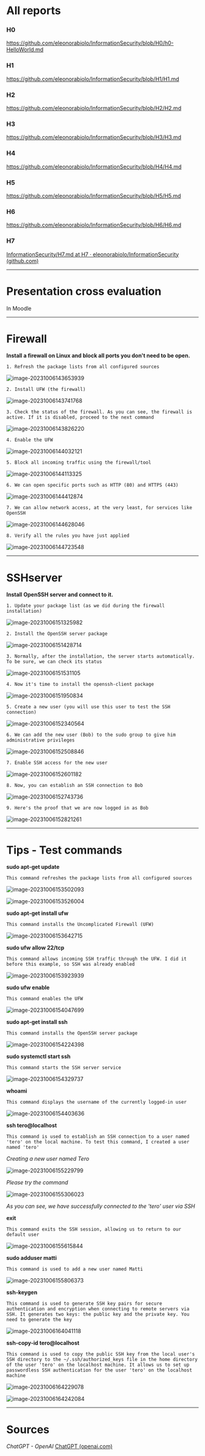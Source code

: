 # All reports

### H0

https://github.com/eleonorabiolo/InformationSecurity/blob/H0/h0-HelloWorld.md

### H1

https://github.com/eleonorabiolo/InformationSecurity/blob/H1/H1.md

### H2

https://github.com/eleonorabiolo/InformationSecurity/blob/H2/H2.md

### H3

https://github.com/eleonorabiolo/InformationSecurity/blob/H3/H3.md

### H4

https://github.com/eleonorabiolo/InformationSecurity/blob/H4/H4.md

### H5

https://github.com/eleonorabiolo/InformationSecurity/blob/H5/H5.md

### H6

https://github.com/eleonorabiolo/InformationSecurity/blob/H6/H6.md

### H7 

[InformationSecurity/H7.md at H7 · eleonorabiolo/InformationSecurity (github.com)](https://github.com/eleonorabiolo/InformationSecurity/blob/H7/H7.md)

__________





# Presentation cross evaluation

In Moodle

________





# Firewall

**Install a firewall on Linux and block all ports you don't need to be open.**

```
1. Refresh the package lists from all configured sources
```

![image-20231006143653939](C:\Users\eleon\AppData\Roaming\Typora\typora-user-images\image-20231006143653939.png)

```
2. Install UFW (the firewall)
```

![image-20231006143741768](C:\Users\eleon\AppData\Roaming\Typora\typora-user-images\image-20231006143741768.png)

```
3. Check the status of the firewall. As you can see, the firewall is active. If it is disabled, proceed to the next command
```

![image-20231006143826220](C:\Users\eleon\AppData\Roaming\Typora\typora-user-images\image-20231006143826220.png)

```
4. Enable the UFW
```

![image-20231006144032121](C:\Users\eleon\AppData\Roaming\Typora\typora-user-images\image-20231006144032121.png)

```
5. Block all incoming traffic using the firewall/tool
```

![image-20231006144113325](C:\Users\eleon\AppData\Roaming\Typora\typora-user-images\image-20231006144113325.png)

```
6. We can open specific ports such as HTTP (80) and HTTPS (443)
```

![image-20231006144412874](C:\Users\eleon\AppData\Roaming\Typora\typora-user-images\image-20231006144412874.png)

```
7. We can allow network access, at the very least, for services like OpenSSH
```

![image-20231006144628046](C:\Users\eleon\AppData\Roaming\Typora\typora-user-images\image-20231006144628046.png)

```
8. Verify all the rules you have just applied
```

![image-20231006144723548](C:\Users\eleon\AppData\Roaming\Typora\typora-user-images\image-20231006144723548.png)

______





# SSHserver

**Install OpenSSH server and connect to it.**

```
1. Update your package list (as we did during the firewall installation)
```

![image-20231006151325982](C:\Users\eleon\AppData\Roaming\Typora\typora-user-images\image-20231006151325982.png)

```
2. Install the OpenSSH server package
```

![image-20231006151428714](C:\Users\eleon\AppData\Roaming\Typora\typora-user-images\image-20231006151428714.png)

```
3. Normally, after the installation, the server starts automatically. To be sure, we can check its status
```

![image-20231006151531105](C:\Users\eleon\AppData\Roaming\Typora\typora-user-images\image-20231006151531105.png)

```
4. Now it's time to install the openssh-client package
```

![image-20231006151950834](C:\Users\eleon\AppData\Roaming\Typora\typora-user-images\image-20231006151950834.png)

```
5. Create a new user (you will use this user to test the SSH connection)
```

![image-20231006152340564](C:\Users\eleon\AppData\Roaming\Typora\typora-user-images\image-20231006152340564.png)

```
6. We can add the new user (Bob) to the sudo group to give him administrative privileges
```

![image-20231006152508846](C:\Users\eleon\AppData\Roaming\Typora\typora-user-images\image-20231006152508846.png)

```
7. Enable SSH access for the new user
```

![image-20231006152601182](C:\Users\eleon\AppData\Roaming\Typora\typora-user-images\image-20231006152601182.png)

```
8. Now, you can establish an SSH connection to Bob
```

![image-20231006152743736](C:\Users\eleon\AppData\Roaming\Typora\typora-user-images\image-20231006152743736.png)

```
9. Here's the proof that we are now logged in as Bob
```

![image-20231006152821261](C:\Users\eleon\AppData\Roaming\Typora\typora-user-images\image-20231006152821261.png)

___________





# Tips - Test commands

**sudo apt-get update**

```
This command refreshes the package lists from all configured sources
```

![image-20231006153502093](C:\Users\eleon\AppData\Roaming\Typora\typora-user-images\image-20231006153502093.png)

![image-20231006153526004](C:\Users\eleon\AppData\Roaming\Typora\typora-user-images\image-20231006153526004.png)

**sudo apt-get install ufw**

```
This command installs the Uncomplicated Firewall (UFW)
```

![image-20231006153642715](C:\Users\eleon\AppData\Roaming\Typora\typora-user-images\image-20231006153642715.png)

**sudo ufw allow 22/tcp**

```
This command allows incoming SSH traffic through the UFW. I did it before this example, so SSH was already enabled
```

![image-20231006153923939](C:\Users\eleon\AppData\Roaming\Typora\typora-user-images\image-20231006153923939.png)

**sudo ufw enable**

```
This command enables the UFW
```

![image-20231006154047699](C:\Users\eleon\AppData\Roaming\Typora\typora-user-images\image-20231006154047699.png)

**sudo apt-get install ssh**

```
This command installs the OpenSSH server package 
```

![image-20231006154224398](C:\Users\eleon\AppData\Roaming\Typora\typora-user-images\image-20231006154224398.png)

**sudo systemctl start ssh**

```
This command starts the SSH server service
```

![image-20231006154329737](C:\Users\eleon\AppData\Roaming\Typora\typora-user-images\image-20231006154329737.png)

**whoami**

```
This command displays the username of the currently logged-in user
```

![image-20231006154403636](C:\Users\eleon\AppData\Roaming\Typora\typora-user-images\image-20231006154403636.png)

**ssh tero@localhost**

```
This command is used to establish an SSH connection to a user named 'tero' on the local machine. To test this command, I created a user named 'tero'
```

*Creating a new user named Tero*

![image-20231006155229799](C:\Users\eleon\AppData\Roaming\Typora\typora-user-images\image-20231006155229799.png)

*Please try the command*

![image-20231006155306023](C:\Users\eleon\AppData\Roaming\Typora\typora-user-images\image-20231006155306023.png)

*As you can see, we have successfully connected to the 'tero' user via SSH*

**exit**

```
This command exits the SSH session, allowing us to return to our default user
```

![image-20231006155615844](C:\Users\eleon\AppData\Roaming\Typora\typora-user-images\image-20231006155615844.png)

**sudo adduser matti**

```
This command is used to add a new user named Matti
```

![image-20231006155806373](C:\Users\eleon\AppData\Roaming\Typora\typora-user-images\image-20231006155806373.png)

**ssh-keygen**

```
This command is used to generate SSH key pairs for secure authentication and encryption when connecting to remote servers via SSH. It generates two keys: the public key and the private key. You need to generate the key
```

![image-20231006164041118](C:\Users\eleon\AppData\Roaming\Typora\typora-user-images\image-20231006164041118.png)

**ssh-copy-id tero@localhost**

```
This command is used to copy the public SSH key from the local user's SSH directory to the ~/.ssh/authorized_keys file in the home directory of the user 'tero' on the localhost machine. It allows us to set up passwordless SSH authentication for the user 'tero' on the localhost machine
```

![image-20231006164229078](C:\Users\eleon\AppData\Roaming\Typora\typora-user-images\image-20231006164229078.png)

![image-20231006164242084](C:\Users\eleon\AppData\Roaming\Typora\typora-user-images\image-20231006164242084.png)

__________





# Sources

*ChatGPT - OpenAI* [ChatGPT (openai.com)](https://chat.openai.com/?model=text-davinci-002-render-sha)
